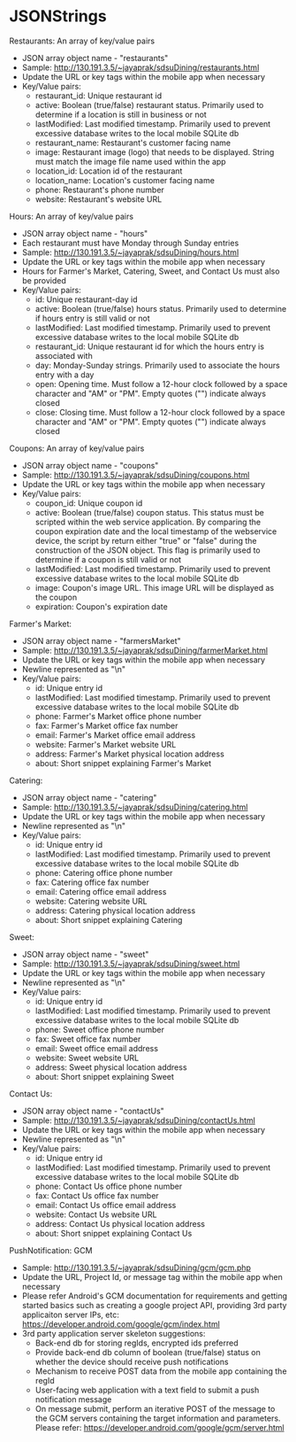 JSONStrings
===========
Restaurants: An array of key/value pairs 
* JSON array object name - "restaurants"
* Sample: http://130.191.3.5/~jayaprak/sdsuDining/restaurants.html
* Update the URL or key tags within the mobile app when necessary
* Key/Value pairs:
	* restaurant_id: Unique restaurant id
	* active: Boolean (true/false) restaurant status. Primarily used to determine if a location is still in business or not
	* lastModified: Last modified timestamp. Primarily used to prevent excessive database writes to the local mobile SQLite db 
	* restaurant_name: Restaurant's customer facing name
	* image: Restaurant image (logo) that needs to be displayed. String must match the image file name used within the app
	* location_id: Location id of the restaurant 
	* location_name: Location's customer facing name
	* phone: Restaurant's phone number
	* website: Restaurant's website URL
	
Hours: An array of key/value pairs
* JSON array object name - "hours"
* Each restaurant must have Monday through Sunday entries
* Sample: http://130.191.3.5/~jayaprak/sdsuDining/hours.html
* Update the URL or key tags within the mobile app when necessary
* Hours for Farmer's Market, Catering, Sweet, and Contact Us must also be provided
* Key/Value pairs:
	* id: Unique restaurant-day id
	* active: Boolean (true/false) hours status. Primarily used to determine if hours entry is still valid or not
	* lastModified: Last modified timestamp. Primarily used to prevent excessive database writes to the local mobile SQLite db 
	* restaurant_id: Unique restaurant id for which the hours entry is associated with
	* day: Monday-Sunday strings. Primarily used to associate the hours entry with a day
	* open: Opening time. Must follow a 12-hour clock followed by a space character and "AM" or "PM". Empty quotes ("") indicate always closed
	* close: Closing time. Must follow a 12-hour clock followed by a space character and "AM" or "PM". Empty quotes ("") indicate always closed
	
Coupons: An array of key/value pairs 
* JSON array object name - "coupons"
* Sample: http://130.191.3.5/~jayaprak/sdsuDining/coupons.html
* Update the URL or key tags within the mobile app when necessary
* Key/Value pairs:
	* coupon_id: Unique coupon id
	* active: Boolean (true/false) coupon status. This status must be scripted within the web service application. By comparing the coupon expiration date and the local timestamp of the webservice device, the script by return either "true" or "false" during the construction of the JSON object. This flag is primarily used to determine if a coupon is still valid or not
	* lastModified: Last modified timestamp. Primarily used to prevent excessive database writes to the local mobile SQLite db 
	* image: Coupon's image URL. This image URL will be displayed as the coupon
	* expiration: Coupon's expiration date
	
Farmer's Market: 
* JSON array object name - "farmersMarket"
* Sample: http://130.191.3.5/~jayaprak/sdsuDining/farmerMarket.html
* Update the URL or key tags within the mobile app when necessary
* Newline represented as "\n"
* Key/Value pairs:
	* id: Unique entry id
	* lastModified: Last modified timestamp. Primarily used to prevent excessive database writes to the local mobile SQLite db 
	* phone: Farmer's Market office phone number
	* fax: Farmer's Market office fax number
	* email:  Farmer's Market office email address 
	* website: Farmer's Market website URL
	* address: Farmer's Market physical location address
	* about: Short snippet explaining Farmer's Market
	
Catering: 
* JSON array object name - "catering"
* Sample: http://130.191.3.5/~jayaprak/sdsuDining/catering.html
* Update the URL or key tags within the mobile app when necessary
* Newline represented as "\n"
* Key/Value pairs:
	* id: Unique entry id
	* lastModified: Last modified timestamp. Primarily used to prevent excessive database writes to the local mobile SQLite db 
	* phone: Catering office phone number
	* fax: Catering office fax number
	* email:  Catering office email address 
	* website: Catering website URL
	* address: Catering physical location address
	* about: Short snippet explaining Catering
	
Sweet: 
* JSON array object name - "sweet"
* Sample: http://130.191.3.5/~jayaprak/sdsuDining/sweet.html
* Update the URL or key tags within the mobile app when necessary
* Newline represented as "\n"
* Key/Value pairs:
	* id: Unique entry id
	* lastModified: Last modified timestamp. Primarily used to prevent excessive database writes to the local mobile SQLite db 
	* phone: Sweet office phone number
	* fax: Sweet office fax number
	* email:  Sweet office email address 
	* website: Sweet website URL
	* address: Sweet physical location address
	* about: Short snippet explaining Sweet

Contact Us: 
* JSON array object name - "contactUs"
* Sample: http://130.191.3.5/~jayaprak/sdsuDining/contactUs.html
* Update the URL or key tags within the mobile app when necessary
* Newline represented as "\n"
* Key/Value pairs:
	* id: Unique entry id
	* lastModified: Last modified timestamp. Primarily used to prevent excessive database writes to the local mobile SQLite db 
	* phone: Contact Us office phone number
	* fax: Contact Us office fax number
	* email:  Contact Us office email address 
	* website: Contact Us website URL
	* address: Contact Us physical location address
	* about: Short snippet explaining Contact Us
	
PushNotification: GCM
* Sample: http://130.191.3.5/~jayaprak/sdsuDining/gcm/gcm.php
* Update the URL, Project Id, or message tag within the mobile app when necessary
* Please refer Android's GCM documentation for requirements and getting started basics such as creating a google project API, providing 3rd party applicaiton server IPs, etc: https://developer.android.com/google/gcm/index.html
* 3rd party application server skeleton suggestions:
	* Back-end db for storing regIds, encrypted ids preferred
	* Provide back-end db column of boolean (true/false) status on whether the device should receive push notifications
	* Mechanism to receive POST data from the mobile app containing the regId
	* User-facing web application with a text field to submit a push notification message
	* On message submit, perform an iterative POST of the message to the GCM servers containing the target information and parameters. Please refer: https://developer.android.com/google/gcm/server.html
